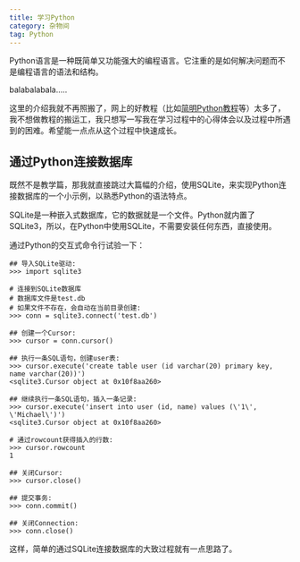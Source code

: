 ```yaml
---
title: 学习Python
category: 杂物间
tag: Python
---
```


Python语言是一种既简单又功能强大的编程语言。它注重的是如何解决问题而不是编程语言的语法和结构。

balabalabala.....

这里的介绍我就不再照搬了，网上的好教程（比如[简明Python教程](http://sebug.net/paper/python/)等）太多了，我不想做教程的搬运工，我只想写一写我在学习过程中的心得体会以及过程中所遇到的困难。希望能一点点从这个过程中快速成长。

## 通过Python连接数据库

既然不是教学篇，那我就直接跳过大篇幅的介绍，使用SQLite，来实现Python连接数据库的一个小示例，以熟悉Python的语法特点。

SQLite是一种嵌入式数据库，它的数据就是一个文件。Python就内置了SQLite3，所以，在Python中使用SQLite，不需要安装任何东西，直接使用。

通过Python的交互式命令行试验一下：

~~~
## 导入SQLite驱动:
>>> import sqlite3

# 连接到SQLite数据库
# 数据库文件是test.db
# 如果文件不存在，会自动在当前目录创建:
>>> conn = sqlite3.connect('test.db')

## 创建一个Cursor:
>>> cursor = conn.cursor()

## 执行一条SQL语句，创建user表:
>>> cursor.execute('create table user (id varchar(20) primary key, name varchar(20))')
<sqlite3.Cursor object at 0x10f8aa260>

## 继续执行一条SQL语句，插入一条记录:
>>> cursor.execute('insert into user (id, name) values (\'1\', \'Michael\')')
<sqlite3.Cursor object at 0x10f8aa260>

# 通过rowcount获得插入的行数:
>>> cursor.rowcount
1

## 关闭Cursor:
>>> cursor.close()

## 提交事务:
>>> conn.commit()

## 关闭Connection:
>>> conn.close()
~~~

这样，简单的通过SQLite连接数据库的大致过程就有一点思路了。